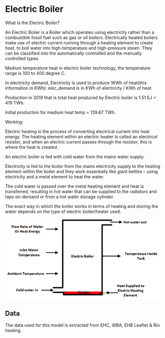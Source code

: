 # Electric Boiler

What is the Electric Boiler?

An Electric Boiler is a Boiler which operates using electricity rather than a combustible fossil fuel such as gas or oil boilers.
Electrically heated boilers make use of electric current running through a heating element to create heat, to boil water into high-temperature and high-pressure steam.
They can be classified into the automatically controlled and the manually controlled types.

Medium temperature heat in electric boiler technology, the temperature range is 100 to 400 degree C.

In electricity demand, Electricity is used to produce 1KWh of heat(this information in KWh): elec_demand is in
KWh of electricity / KWh of heat.

Production in 2019 that is total heat produced by Electric boiler is 1.51 EJ = 419 TWh.

Initial production for medium heat temp = 139.67 TWh.

Working:

Electric heating is the process of converting electrical current into heat energy. The heating element within an electric heater is called an electrical resistor, and when an electric current passes through the resistor, this is where the heat is created.

An electric boiler is fed with cold water from the mains water supply.

Electricity is fed to the boiler from the mains electricity supply to the heating element within the boiler and they work essentially like giant kettles – using electricity and a metal element to heat the water.

The cold water is passed over the metal heating element and heat is transferred, resulting in hot water that can be supplied to the radiators and taps on-demand or from a hot water storage cylinder.

The exact way in which the boiler works in terms of heating and storing the water depends on the type of electric boiler/heater used.

![img.png](img.png)
## Data     
The data used for this model is extracted from EHC, WBA, EHB Leaflet & Rio heating.

[^1]: [Electric boiler Working - rio heating](https://www.rioheating.com/how-do-electric-heaters-work/#:~:text=Electric%20heating%20is%20the%20process,where%20the%20heat%20is%20created.)

[^2]: [Electric Boiler Overview - ehc](https://www.electric-heatingcompany.co.uk/article/electric-boiler-guide/#:~:text=An%20Electric%20Boiler%20is%20a%20device%20used%20to%20heat%20your,designed%20to%20maximise%20surface%20area.)

[^3]: [Electric Boiler Process - ehc](https://www.electric-heatingcompany.co.uk/article/how-do-electric-boilers-heaters-work/)
                                      
[^4]: [About Electric Boiler – EHB Leaflet](https://www.labour.gov.hk/eng/public/bpvd/EHB_Leaflet_2016_Eng_2%20web.pdf)

[^5]: [Electric Boiler: World heat production – WBA(World Bioenergy Association)](https://www.worldbioenergy.org/uploads/211214%20WBA%20GBS%202021.pdf)

[^6]: Capex, https://capgemini-my.sharepoint.com/personal/valentin_joncquieres_capgemini_com/_layouts/15/onedrive.aspx?id=%2Fpersonal%2Fvalentin%5Fjoncquieres%5Fcapgemini%5Fcom%2FDocuments%2FFichiers%20de%20conversation%20Microsoft%20Teams%2FPriyankaChintada%5Ffinal%5Fthesis%2Epdf&parent=%2Fpersonal%2Fvalentin%5Fjoncquieres%5Fcapgemini%5Fcom%2FDocuments%2FFichiers%20de%20conversation%20Microsoft%20Teams&ga=1 # table 5.2.

[^7]: Opex, https://www.google.com/search?q=+OPEX+%25+of+an+electric+boiler&rlz=1C1UEAD_enIN1000IN1000&sxsrf=APwXEddXq4YjX58191BnDyTZd08c2VWtJw%3A1683713517747&ei=7W1bZJqaLaicseMP_pSKkAQ&ved=0ahUKEwjaxIPRwer-AhUoTmwGHX6KAkIQ4dUDCA8&uact=5&oq=+OPEX+%25+of+an+electric+boiler&gs_lcp=Cgxnd3Mtd2l6LXNlcnAQAzIFCAAQogQyBQgAEKIEMgUIABCiBDIFCAAQogQ6BQghEKABSgQIQRgAUABYxSdggjFoAHAAeACAAZYBiAGuA5IBAzIuMpgBAKABAcABAQ&sclient=gws-wiz-serp

[^8]: Efficiency, https://www.google.com/search?q=electric+boiler+efficiency&rlz=1C1UEAD_enIN1000IN1000&sxsrf=APwXEddgb3MP-p7vfw3Bi3_aNLESRLQX8g%3A1685475202926&ei=gk92ZJKcOL-VseMPs4WWuA0&ved=0ahUKEwiS5f215J3_AhW_SmwGHbOCBdcQ4dUDCA8&uact=5&oq=electric+boiler+efficiency&gs_lcp=Cgxnd3Mtd2l6LXNlcnAQAzIFCAAQgAQyBQgAEIAEMgYIABAWEB4yBggAEBYQHjIGCAAQFhAeMgYIABAWEB4yBggAEBYQHjIGCAAQFhAeMgYIABAWEB4yBggAEBYQHjoKCAAQRxDWBBCwAzoECCMQJzoHCCMQ6gIQJzoVCAAQAxCPARDqAhC0AhCMAxDlAhgBOhUILhADEI8BEOoCELQCEIwDEOUCGAE6BwgAEIoFEEM6CAgAEIoFEJECOgsIABCABBCxAxCDAToNCAAQigUQsQMQgwEQQzoKCAAQigUQsQMQQzoICAAQgAQQsQM6CggAEIAEEBQQhwJKBAhBGABQ-QRYx1pgxWVoAnABeAOAAcMBiAG0K5IBBTI3LjI2mAEAoAEBsAEUwAEByAEI2gEGCAEQARgL&sclient=gws-wiz-serp

[^9]: Electricity demand, https://billswiz.com/electric-boiler-electricity-use

[^10]: Initial production, https://www.worldbioenergy.org/uploads/211214%20WBA%20GBS%202021.pdf
